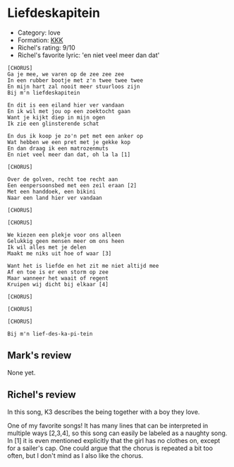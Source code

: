 # Liefdeskapitein

 * Category: love
 * Formation: [KKK](Kkk.md)
 * Richel's rating: 9/10
 * Richel's favorite lyric: 'en niet veel meer dan dat'

```
[CHORUS]
Ga je mee, we varen op de zee zee zee
In een rubber bootje met z'n twee twee twee
En mijn hart zal nooit meer stuurloos zijn
Bij m'n liefdeskapitein

En dit is een eiland hier ver vandaan
En ik wil met jou op een zoektocht gaan
Want je kijkt diep in mijn ogen
Ik zie een glinsterende schat

En dus ik koop je zo'n pet met een anker op
Wat hebben we een pret met je gekke kop
En dan draag ik een matrozenmuts
En niet veel meer dan dat, oh la la [1]

[CHORUS]

Over de golven, recht toe recht aan
Een eenpersoonsbed met een zeil eraan [2]
Met een handdoek, een bikini
Naar een land hier ver vandaan

[CHORUS]

[CHORUS]

We kiezen een plekje voor ons alleen
Gelukkig geen mensen meer om ons heen
Ik wil alles met je delen
Maakt me niks uit hoe of waar [3]

Want het is liefde en het zit me niet altijd mee
Af en toe is er een storm op zee
Maar wanneer het waait of regent
Kruipen wij dicht bij elkaar [4]

[CHORUS]

[CHORUS]

[CHORUS]

Bij m'n lief-des-ka-pi-tein

```

## Mark's review

None yet.

## Richel's review

In this song, K3 describes the being together with a boy they love.

One of my favorite songs! It has many lines that can be interpreted in multiple ways [2,3,4], so this song can easily be labeled as a naughty song. In [1]
it is even mentioned explicitly that the girl has no clothes on, except for a sailer's cap. One could argue that the chorus is repeated a bit too often,
but I don't mind as I also like the chorus.
